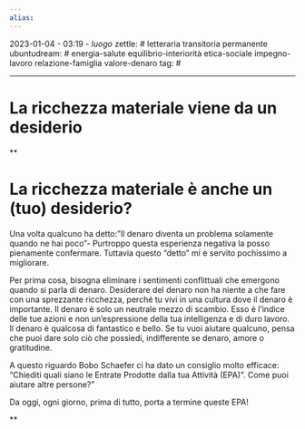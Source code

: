 ```yaml
---
alias: 
---
```

2023-01-04 - 03:19 - *luogo*
zettle: # letteraria transitoria permanente
ubuntudream: # energia-salute equilibrio-interiorità etica-sociale impegno-lavoro relazione-famiglia valore-denaro 
tag: #

---
# La ricchezza materiale viene da un desiderio

**

# La ricchezza materiale è anche un (tuo) desiderio?

Una volta qualcuno ha detto:”Il denaro diventa un problema solamente quando ne hai poco”- Purtroppo questa esperienza negativa la posso pienamente confermare. Tuttavia questo “detto” mi è servito pochissimo a migliorare.

Per prima cosa, bisogna eliminare i sentimenti conflittuali che emergono quando si parla di denaro. Desiderare del denaro non ha niente a che fare con una sprezzante ricchezza, perché tu vivi in una cultura dove il denaro è importante. Il denaro è solo un neutrale mezzo di scambio. Esso è l’indice delle tue azioni e non un’espressione della tua intelligenza e di duro lavoro. Il denaro è qualcosa di fantastico e bello. Se tu vuoi aiutare qualcuno, pensa che puoi dare solo ciò che possiedi, indifferente se denaro, amore o gratitudine.

A questo riguardo Bobo Schaefer ci ha dato un consiglio molto efficace: “Chiediti quali siano le Entrate Prodotte dalla tua Attività (EPA)”. Come puoi aiutare altre persone?”

Da oggi, ogni giorno, prima di tutto, porta a termine queste EPA!

**